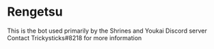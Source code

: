 # Rengetsu
This is the bot used primarily by the Shrines and Youkai Discord server
Contact Trickysticks#8218 for more information